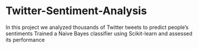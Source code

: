 # Twitter-Sentiment-Analysis
 In this project we analyzed thousands of Twitter tweets to predict people’s sentiments Trained a Naive  Bayes classifier using Scikit-learn and assessed its performance

